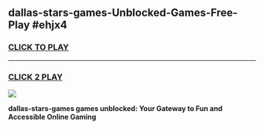 
## dallas-stars-games-Unblocked-Games-Free-Play #ehjx4
<h3>
<a href="https://us.freeplayer.one?title=dallas-stars-games&ref=9M">CLICK TO PLAY</a></h3>
<hr>

<h3>
<a href="https://us.freeplayer.one?title=dallas-stars-games&ref=9M">CLICK 2 PLAY</a>
  
</h3>

<a href="https://us.freeplayer.one?title=dallas-stars-games&ref=9M"><img src="https://clearcache.store/games.png"></a>


**dallas-stars-games games unblocked: Your Gateway to Fun and Accessible Online Gaming**
